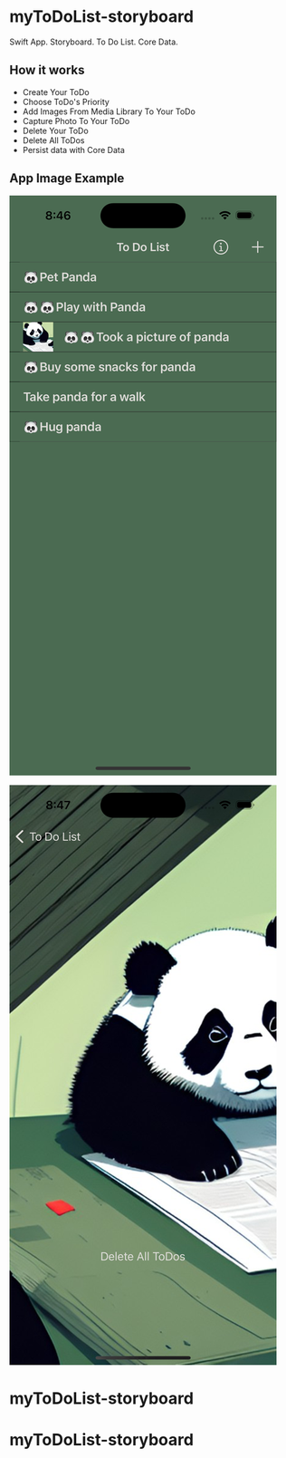 # myToDoList-storyboard


Swift App. Storyboard. To Do List. Core Data.

## How it works
* Create Your ToDo
* Choose ToDo's Priority
* Add Images From Media Library To Your ToDo
* Capture Photo To Your ToDo
* Delete Your ToDo
* Delete All ToDos
* Persist data with Core Data

## App Image Example
![App Image Example](https://github.com/MyAwesomeGit/myToDoList-storyboard/blob/main/Images/AppImageExample1.png)

![App Image Example](https://github.com/MyAwesomeGit/myToDoList-storyboard/blob/main/Images/AppImageExample2.png)
# myToDoList-storyboard
# myToDoList-storyboard
